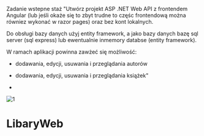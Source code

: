 Zadanie wstepne staż
"Utwórz projekt ASP .NET Web API z frontendem Angular (lub jeśli okaże się to zbyt trudne to częśc frontendową można równiez wykonać w razor pages) oraz bez kont lokalnych.

Do obsługi bazy danych użyj entity framework, a jako bazy danych bazę sql server (sql express) lub ewentualnie inmemory databse (entity framework).

W ramach aplikacji powinna zawżeć się możliwość:

- dodawania, edycji, usuwania i przeglądania autorów

- dodawania, edycji, usuwania i przeglądania książek"
- 
![1](https://user-images.githubusercontent.com/76970415/175758419-4ca40440-b057-4173-8832-5980188d4589.png)

# LibaryWeb
